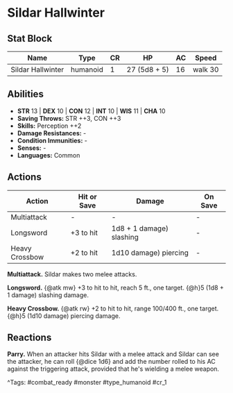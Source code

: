 # Sildar Hallwinter

## Stat Block

| Name | Type | CR | HP | AC | Speed |
|------|------|----|----|----|-------|
| Sildar Hallwinter | humanoid | 1 | 27 (5d8 + 5) | 16 | walk 30 |

## Abilities

- **STR** 13 | **DEX** 10 | **CON** 12 | **INT** 10 | **WIS** 11 | **CHA** 10
- **Saving Throws:** STR ++3, CON ++3  
- **Skills:** Perception ++2  
- **Damage Resistances:** -  
- **Condition Immunities:** -  
- **Senses:** -  
- **Languages:** Common


## Actions

| Action | Hit or Save | Damage | On Save |
|--------|--------------|--------|----------|
| Multiattack | - | - | - |
| Longsword | +3 to hit | 1d8 + 1 damage) slashing | - |
| Heavy Crossbow | +2 to hit | 1d10 damage) piercing | - |

**Multiattack.** Sildar makes two melee attacks.

**Longsword.** {@atk mw} +3 to hit to hit, reach 5 ft., one target. {@h}5 (1d8 + 1 damage) slashing damage.

**Heavy Crossbow.** {@atk rw} +2 to hit to hit, range 100/400 ft., one target. {@h}5 (1d10 damage) piercing damage.

## Reactions

**Parry.** When an attacker hits Sildar with a melee attack and Sildar can see the attacker, he can roll {@dice 1d6} and add the number rolled to his AC against the triggering attack, provided that he's wielding a melee weapon.



^Tags: #combat_ready #monster #type_humanoid #cr_1